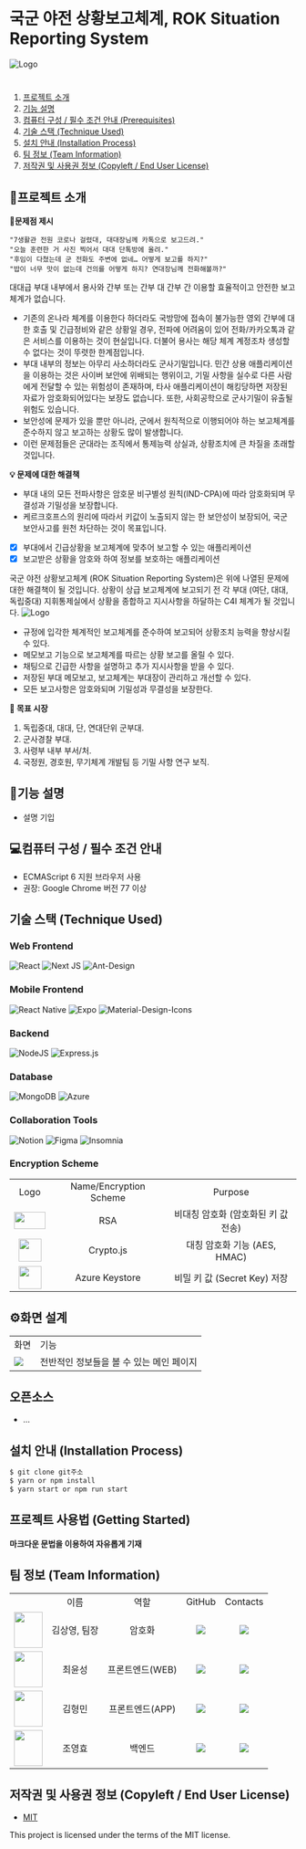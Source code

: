 # 국군 야전 상황보고체계, ROK Situation Reporting System
![Logo](https://i.ibb.co/VQqT63J/450-300px-300-100px-900-300px.png)

# 
1. [프로젝트 소개](#introduction)
2. [기능 설명](#features)
3. [컴퓨터 구성 / 필수 조건 안내 (Prerequisites)](#requirements)
4. [기술 스택 (Technique Used) ](#techniques)
5. [설치 안내 (Installation Process) ](#installation)
6. [팀 정보 (Team Information) ](#team)
7. [저작권 및 사용권 정보 (Copyleft / End User License) ](#copyright)

<a id = "introduction"></a>
## 📢프로젝트 소개

**🚩문제점 제시**

    "7생활관 전원 코로나 걸렸대, 대대장님께 카톡으로 보고드려."
    "오늘 훈련한 거 사진 찍어서 대대 단톡방에 올려."
    "후임이 다쳤는데 군 전화도 주변에 없네… 어떻게 보고를 하지?"
    "밥이 너무 맛이 없는데 건의를 어떻게 하지? 연대장님께 전화해볼까?" 

대대급 부대 내부에서 용사와 간부 또는 간부 대 간부 간 이용할 효율적이고 안전한 보고체계가 없습니다.

- 기존의 온나라 체계를 이용한다 하더라도 국방망에 접속이 불가능한 영외 간부에 대한 호출 및 긴급정비와 같은 상황일 경우, 전파에 어려움이 있어 전화/카카오톡과 같은 서비스를 이용하는 것이 현실입니다. 더불어 용사는 해당 체계 계정조차 생성할 수 없다는 것이 뚜렷한 한계점입니다.
- 부대 내부의 정보는 아무리 사소하더라도 군사기밀입니다. 민간 상용 애플리케이션을 이용하는 것은 사이버 보안에 위배되는 행위이고, 기밀 사항을 실수로 다른 사람에게 전달할 수 있는 위험성이 존재하며, 타사 애플리케이션이 해킹당하면 저장된 자료가 암호화되어있다는 보장도 없습니다. 또한, 사회공학으로 군사기밀이 유출될 위험도 있습니다. 
- 보안성에 문제가 있을 뿐만 아니라, 군에서 원칙적으로 이행되어야 하는 보고체계를 준수하지 않고 보고하는 상황도 많이 발생합니다.
- 이런 문제점들은 군대라는 조직에서 통제능력 상실과, 상황조치에 큰 차질을 초래할 것입니다.


**💡 문제에 대한 해결책**
- 부대 내의 모든 전파사항은 암호문 비구별성 원칙(IND-CPA)에 따라 암호화되며 무결성과 기밀성을 보장합니다.
- 케르크호프스의 원리에 따라서 키값이 노출되지 않는 한 보안성이 보장되어, 국군 보안사고를 원천 차단하는 것이 목표입니다.

 - [x] 부대에서 긴급상황을 보고체계에 맞추어 보고할 수 있는 애플리케이션
 - [x] 보고받은 상황을 암호와 하여 정보를 보호하는 애플리케이션

국군 야전 상황보고체계 (ROK Situation Reporting System)은 위에 나열된 문제에 대한 해결책이 될 것입니다.
상황이 상급 보고체계에 보고되기 전 각 부대 (여단, 대대, 독립중대) 지휘통제실에서 상황을 종합하고 지시사항을 하달하는 C4I 체계가 될 것입니다.
![Logo](https://i.ibb.co/2KDTRCD/Blank-board.png)
 - 규정에 입각한 체계적인 보고체계를 준수하여 보고되어 상황조치 능력을 향상시킬 수 있다.
 - 메모보고 기능으로 보고체계를 따르는 상황 보고를 올릴 수 있다.
 - 채팅으로 긴급한 사항을 설명하고 추가 지시사항을 받을 수 있다.
 - 저장된 부대 메모보고, 보고체계는 부대장이 관리하고 개선할 수 있다. 
 - 모든 보고사항은 암호와되며 기밀성과 무결성을 보장한다. 

 **💸 목표 시장**
1. 독립중대, 대대, 단, 연대단위 군부대.
2. 군사경찰 부대.
3. 사령부 내부 부서/처.
4. 국정원, 경호원, 무기체계 개발팀 등 기밀 사항 연구 보직.

<a id = "features"></a>
## 📖기능 설명
 - 설명 기입

<a id = "requirements"></a>
## 💻컴퓨터 구성 / 필수 조건 안내
* ECMAScript 6 지원 브라우저 사용
* 권장: Google Chrome 버전 77 이상

<a id = "techniques"></a>
## 기술 스택 (Technique Used) 
### Web Frontend
![React](https://img.shields.io/badge/react-%2320232a.svg?style=for-the-badge&logo=react&logoColor=%2361DAFB) ![Next JS](https://img.shields.io/badge/Next-black?style=for-the-badge&logo=next.js&logoColor=white) ![Ant-Design](https://img.shields.io/badge/-AntDesign-%230170FE?style=for-the-badge&logo=ant-design&logoColor=white)
### Mobile Frontend
![React Native](https://img.shields.io/badge/react_native-%2320232a.svg?style=for-the-badge&logo=react&logoColor=%2361DAFB) ![Expo](https://img.shields.io/badge/expo-1C1E24?style=for-the-badge&logo=expo&logoColor=#D04A37) ![Material-Design-Icons](https://img.shields.io/badge/material_design_icons-%2320232a.svg?style=for-the-badge&logo=material-design-icons)

### Backend
![NodeJS](https://img.shields.io/badge/node.js-6DA55F?style=for-the-badge&logo=node.js&logoColor=white) ![Express.js](https://img.shields.io/badge/express.js-%23404d59.svg?style=for-the-badge&logo=express&logoColor=%2361DAFB)
### Database
![MongoDB](https://img.shields.io/badge/MongoDB-%234ea94b.svg?style=for-the-badge&logo=mongodb&logoColor=white) ![Azure](https://img.shields.io/badge/azure-%230072C6.svg?style=for-the-badge&logo=microsoftazure&logoColor=white)
### Collaboration Tools
![Notion](https://img.shields.io/badge/Notion-%23000000.svg?style=for-the-badge&logo=notion&logoColor=white)
![Figma](https://img.shields.io/badge/figma-%23F24E1E.svg?style=for-the-badge&logo=figma&logoColor=white)
![Insomnia](https://img.shields.io/badge/Insomnia-black?style=for-the-badge&logo=insomnia&logoColor=5849BE)
### Encryption Scheme
<table>
<tr>
	  <td align='center'>Logo</td>
	  <td align='center'>Name/Encryption Scheme</td>
	  <td align='center'>Purpose</td>
 </tr>
 <tr>
	  <td align='center'><img src = "https://upload.wikimedia.org/wikipedia/commons/2/2a/RSA_Security_logo2.svg" width = "55px" height = "30px"></td>
	  <td align='center'>RSA</td>
	  <td align='center'>비대칭 암호화 (암호화된 키 값 전송)</td>

 </tr>
  <tr>
	  <td align='center'><img src = "https://www.gitbook.com/cdn-cgi/image/width=40,height=40,fit=contain,dpr=1,format=auto/https%3A%2F%2F1252457264-files.gitbook.io%2F~%2Ffiles%2Fv0%2Fb%2Fgitbook-legacy-files%2Fo%2Fspaces%252F-LVOh1OI8lhWfR_994H2%252Favatar.png%3Fgeneration%3D1546620224707409%26alt%3Dmedia" width = "40px" height = "40px"></td>
	  	  <td align='center'>Crypto.js</td>
	  <td align='center'>대칭 암호화 기능 (AES, HMAC)</td>

 </tr>
   <tr>
	  <td align='center'><img src = "https://miro.medium.com/max/251/1*YUlYnXhu4NG61i-HRG50AQ.jpeg" width = "40px" height = "40px"></td>
	  	  <td align='center'>Azure Keystore</td>
	  <td align='center'>비밀 키 값 (Secret Key) 저장</td>
 </tr>
</table> 

<a id="functions"></a>
## ⚙️화면 설계
<table>
	<tr>
		<td>화면</td>
		<td>기능</td>
	</tr>
	<tr>
		<td>
		<img src="https://user-images.githubusercontent.com/68419358/197477131-04da0323-6d54-4207-9538-f4209d285b12.png" />
		</td>
		<td>전반적인 정보들을 볼 수 있는 메인 페이지</td>
	</tr>
</table>

<a id="opensource"></a>
## 오픈소스
* ...

<a id = "installation"></a>
## 설치 안내 (Installation Process)
```bash
$ git clone git주소
$ yarn or npm install
$ yarn start or npm run start
```

## 프로젝트 사용법 (Getting Started)
**마크다운 문법을 이용하여 자유롭게 기재**

 <a id = "team"></a>
## 팀 정보 (Team Information)
<table>
 <tr>
	  <td></td>
	  <td align='center'>이름</td>
	  <td align='center'>역할</td>
	  <td align='center'>GitHub</td>
	  <td align='center'>Contacts</td>
 </tr>
 <tr>
	  <td align='center'><img src="https://i.imgur.com/5NlzJuu_d.webp?maxwidth=760&fidelity=grand" width="50" height="63"></td>
	  <td align='center'>김상영, 팀장</td>
	  <td align='center'>암호화</td>
	  <td align='center'><a href="https://github.com/s3kim2018"><img src="http://img.shields.io/badge/s3kim2018-green?style=social&logo=github"/></a></td>
	  <td align='center'><a href="s3kim2018@berkeley.edu"><img src="https://img.shields.io/badge/s3kim2018@berkeley.edu-green?logo=gmail&style=social"/></a></td>
 </tr>
 <tr>
	  <td align='center'><img src="https://user-images.githubusercontent.com/68419358/197472945-18b649a8-3c68-48a8-9f6a-15506f0068a6.jpg" width="50" height="63"></td>
	  <td align='center'>최윤성</td>
	  <td align='center'>프론트엔드(WEB)</td>
	  <td align='center'><a href="https://github.com/marunemo"><img src="http://img.shields.io/badge/marunemo-green?style=social&logo=github"/></a></td>
	  <td align='center'><a href="chys3697@gmail.com"><img src="https://img.shields.io/badge/chys3697@gmail.com-green?logo=gmail&style=social"/></a></td>
 </tr>
 <tr>
	 <td align='center'><img src="https://user-images.githubusercontent.com/113012760/198868295-88d8a91b-8c91-4b6a-b180-f092c3304e32.jpg" width="50" height="63"></td>
  <td align='center'>김형민</td>
  <td align='center'>프론트엔드(APP)</td>
  <td align='center'><a href="https://github.com/gudmin0526"><img src="http://img.shields.io/badge/gudmin0526-green?style=social&logo=github"/></a></td>
  <td align='center'><a href="gudmin0526@gmail.com"><img src="https://img.shields.io/badge/gudmin0526@gmail.com-green?logo=gmail&style=social"/></a></td>
 </tr>
 <tr>
	  <td align='center'><img src="https://user-images.githubusercontent.com/52823519/195992813-c10b8189-7a98-4e8c-8f08-53ef9cdb7803.png" width="50" height="63"></td>
	  <td align='center'>조영효</td>
	  <td align='center'>백엔드</td>
	  <td align='center'><a href="https://github.com/yhcho0405"><img src="http://img.shields.io/badge/yhcho0405-green?style=social&logo=github"/></a></td>
	  <td align='center'><a href="yhcho0405@kakao.com"><img src="https://img.shields.io/badge/yhcho0405@kakao.com-green?logo=gmail&style=social"/></a></td>
 </tr>
</table>


<a id = "copyright"></a>
## 저작권 및 사용권 정보 (Copyleft / End User License)
 * [MIT](https://github.com/osam2020-WEB/Sample-ProjectName-TeamName/blob/master/license.md)

This project is licensed under the terms of the MIT license.
